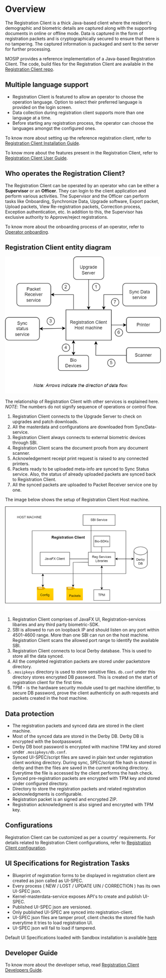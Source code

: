 # Overview

The Registration Client is a thick Java-based client where the resident's demographic and biometric details are captured along with the supporting documents in online or offline mode. Data is captured in the form of registration packets and is cryptographically secured to ensure that there is no tampering. The captured information is packaged and sent to the server for further processing.

MOSIP provides a reference implementation of a Java-based Registration Client. The code, build files for the Registration Client are available in the [Registration Client repo](https://github.com/mosip/registration-client).

## Multiple language support

* Registration Client is featured to allow an operator to choose the operation language. Option to select their preferred language is provided on the login screen.
* Data collection during registration client supports more than one language at a time.
* Before starting any registration process, the operator can choose the languages amongst the configured ones.
 
  
To know more about setting up the reference registration client, refer to [Registration Client Installation Guide](https://docs.mosip.io/1.2.0/modules/registration-client/registration-client-installation-guide).

To know more about the features present in the Registration Client, refer to [Registration Client User Guide](https://docs.mosip.io/1.2.0/modules/registration-client/registration-client-user-guide).

## Who operates the Registration Client?

The Registration Client can be operated by an operator who can be either a **Supervisor** or an **Officer**. They can login to the client application and perform various activities. The Supervisor and the Officer can perform tasks like Onboarding, Synchronize Data, Upgrade software, Export packet, Upload packets, View Re-registration packets, Correction process, Exception authentication, etc. In addition to this, the Supervisor has exclusive authority to Approve/reject registrations.

To know more about the onboarding process of an operator, refer to [Operator onboarding](operator-onboarding.md).

## Registration Client entity diagram
    
![](_images/reg-client.drawio.png)

The relationship of Registration Client with other services is explained here. _NOTE_: The numbers do not signify sequence of operations or control flow.

1. Registration Client connects to the Upgrade Server to check on upgrades and patch downloads.
2. All the masterdata and configurations are downloaded from SyncData-service.
3. Registration Client always connects to external biometric devices through SBI.
4. Registration Client scans the document proofs from any document scanner.
5. Acknowledgement receipt print request is raised to any connected printers.
6. Packets ready to be uploaded meta-info are synced to Sync Status service. Also, the status of already uploaded packets are synced back to Registration Client.
7. All the synced packets are uploaded to Packet Receiver service one by one.

The image below shows the setup of Registration Client Host machine.

![](_images/reg-client-host-machine.png)

1. Registration Client comprises of JavaFX UI, Registration-services libaries and any third party biometric-SDK.
2. SBI is allowed to run on loopback IP and should listen on any port within 4501-4600 range.
More than one SBI can run on the host machine. Registration Client scans the allowed port range to identify the available SBI.
3. Registration Client connects to local Derby database. This is used to store all the data synced. 
4. All the completed registration packets are stored under packetstore directory.
5. `.mosipkeys` directory is used to store sensitive files. `db.conf` under this directory stores encrypted DB password. This is created on the start of registration client for the first time.
6. TPM - is the hardware security module used to get machine identifier, to secure DB password, prove the client authenticity on auth requests and packets created in the host machine.

## Data protection

* The registration packets and synced data are stored in the client machine.
* Most of the synced data are stored in the Derby DB. Derby DB is encrypted with the bootpassword.
* Derby DB boot password is encrypted with machine TPM key and stored under `.mosipkeys/db.conf`.
* Synced UI-SPEC/script files are saved in plain text under registration client working directory. During sync, SPEC/script file hash is stored in derby and then the files are saved in the current working directory. Everytime the file is accessed by the client performs the hash check.
* Synced pre-registration packets are encrypted with TPM key and stored under configured directory.
* Directory to store the registration packets and related registration acknowledgments is configurable. 
* Registration packet is an signed and encrypted ZIP.
* Registration acknowledgment is also signed and encrypted with TPM key.
 
## Configurations

Registration Client can be customized as per a country' requirements.  For details related to Registration Client configurations, refer to [Registration Client configuration](https://docs.mosip.io/1.2.0/modules/registration-client/registration-client-configuration).

## UI Specifications for Registration Tasks 

* Blueprint of registration forms to be displayed in registration client are created as json called as UI-SPEC.
* Every process ( NEW / LOST / UPDATE UIN / CORRECTION ) has its own UI-SPEC json.
* Kernel-masterdata-service exposes API's to create and publish UI-SPEC.
* Published UI-SPEC json are versioned.
* Only published UI-SPEC are synced into registration-client.
* UI-SPEC json files are tamper proof, client checks the stored file hash everytime it tries to load registration UI.
* UI-SPEC json will fail to load if tampered.

Default UI Specifications loaded with Sandbox installation is available [here](https://github.com/mosip/mosip-infra/blob/1.2.0-rc2/deployment/v3/mosip/kernel/masterdata/xlsx/ui_spec.xlsx)

## Developer Guide
To know more about the developer setup, read [Registration Client Developers Guide](https://docs.mosip.io/1.2.0/modules/registration-client/registration-client-developers-guide).

